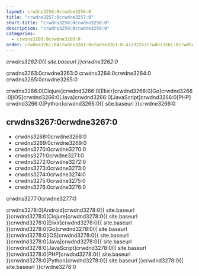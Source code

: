 ```yaml
---
layout: crwdns3256:0crwdne3256:0
title: "crwdns3257:0crwdne3257:0"
short-title: "crwdns3258:0crwdne3258:0"
description: "crwdns3259:0crwdne3259:0"
categories:
  - crwdns3260:0crwdne3260:0
order: crwdne3261:04crwdns3261:0crwdne3261:0.47232253crwdns3261:0crwdne3261:0
---
```

*crwdns3262:0{{ site.baseurl }}crwdne3262:0*

crwdns3263:0crwdne3263:0 crwdns3264:0crwdne3264:0 crwdns3265:0crwdne3265:0

crwdns3266:0[Clojure]crwdnd3266:0[Elixir]crwdnd3266:0[Go]crwdnd3266:0[iOS]crwdnd3266:0[Java]crwdnd3266:0[JavaScript]crwdnd3266:0[PHP]crwdnd3266:0[Python]crwdnd3266:0{{ site.baseurl }}crwdne3266:0

## crwdns3267:0crwdne3267:0

- crwdns3268:0crwdne3268:0
- crwdns3269:0crwdne3269:0
- crwdns3270:0crwdne3270:0
- crwdns3271:0crwdne3271:0
- crwdns3272:0crwdne3272:0
- crwdns3273:0crwdne3273:0
- crwdns3274:0crwdne3274:0
- crwdns3275:0crwdne3275:0
- crwdns3276:0crwdne3276:0

crwdns3277:0crwdne3277:0

crwdns3278:0[Android]crwdnd3278:0{{ site.baseurl }}crwdnd3278:0[Clojure]crwdnd3278:0{{ site.baseurl }}crwdnd3278:0[Elixir]crwdnd3278:0{{ site.baseurl }}crwdnd3278:0[Go]crwdnd3278:0{{ site.baseurl }}crwdnd3278:0[iOS]crwdnd3278:0{{ site.baseurl }}crwdnd3278:0[Java]crwdnd3278:0{{ site.baseurl }}crwdnd3278:0[JavaScript]crwdnd3278:0{{ site.baseurl }}crwdnd3278:0[PHP]crwdnd3278:0{{ site.baseurl }}crwdnd3278:0[Python]crwdnd3278:0{{ site.baseurl }}crwdnd3278:0{{ site.baseurl }}crwdne3278:0